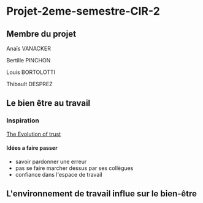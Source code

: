 # Projet-2eme-semestre-CIR-2


## Membre du projet 
Anaïs VANACKER 

Bertille PINCHON

Louis BORTOLOTTI

Thibault DESPREZ

## Le bien être au travail
	
### Inspiration
[The Evolution of trust](http://ayowel.github.io/trust/)

#### Idées a faire passer
- savoir pardonner une erreur
- pas se faire marcher dessus par ses collègues
- confiance dans l'espace de travail

## L'environnement de travail influe sur le bien-être
















